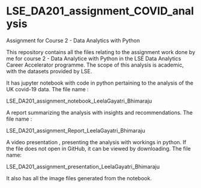# LSE_DA201_assignment_COVID_analysis
Assignment for Course 2 - Data Analytics with Python

This repository contains all the files relating to the assignment work done by me for course 2 - Data Analytice with Python in the LSE Data Analytics Career Accelerator programme.
The scope of this analysis is academic, with the datasets provided by LSE.

It has jupyter notebook with code in python pertaining to the analysis of the UK covid-19 data. The file name :

LSE_DA201_assignment_notebook_LeelaGayatri_Bhimaraju

A report summarizing the analysis with insights and recommendations. The file name :

LSE_DA201_assignment_Report_LeelaGayatri_Bhimaraju

A video presentation , presenting the analysis with workings in python. If the file does not open in GitHub, it can be viewed by downloading. The file name:

LSE_DA201_assignment_presentation_LeelaGayatri_Bhimaraju

It also has all the image files generated from the notebook.
